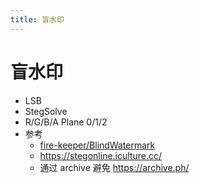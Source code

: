 ```yaml
---
title: 盲水印
---
```


# 盲水印

- LSB
- StegSolve
- R/G/B/A Plane 0/1/2
- 参考
  - [fire-keeper/BlindWatermark](https://github.com/fire-keeper/BlindWatermark)
  - https://stegonline.iculture.cc/
  - 通过 archive 避免 https://archive.ph/
